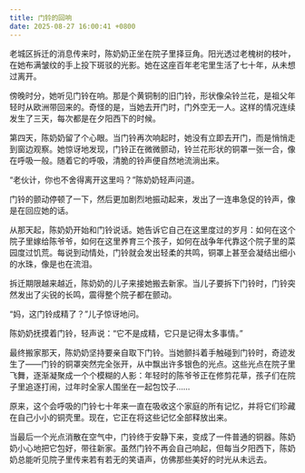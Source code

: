 ```yaml
---
title: 门铃的回响
date: 2025-08-27 16:00:41 +0800
---
```


老城区拆迁的消息传来时，陈奶奶正坐在院子里择豆角。阳光透过老槐树的枝叶，在她布满皱纹的手上投下斑驳的光影。她在这座百年老宅里生活了七十年，从未想过离开。

傍晚时分，她听见门铃在响。那是个黄铜制的旧门铃，形状像朵铃兰花，是祖父年轻时从欧洲带回来的。奇怪的是，当她去开门时，门外空无一人。这样的情况连续发生了三天，每次都是在夕阳西下的时候。

第四天，陈奶奶留了个心眼。当门铃再次响起时，她没有立即去开门，而是悄悄走到窗边观察。她惊讶地发现，门铃正在微微颤动，铃兰花形状的铜罩一张一合，像在呼吸一般。随着它的呼吸，清脆的铃声便自然地流淌出来。

“老伙计，你也不舍得离开这里吗？”陈奶奶轻声问道。

门铃的颤动停顿了一下，然后更加剧烈地振动起来，发出了一连串急促的铃声，像是在回应她的话。

从那天起，陈奶奶开始和门铃说话。她告诉它自己在这里度过的岁月：如何在这个院子里嫁给陈爷爷，如何在这里养育三个孩子，如何在战争年代靠这个院子里的菜园度过饥荒。每说到动情处，门铃就会发出轻柔的共鸣，铜罩上甚至会凝结出细小的水珠，像是也在流泪。

拆迁期限越来越近，陈奶奶的儿子来接她搬去新家。当儿子要拆下门铃时，门铃突然发出了尖锐的长鸣，震得整个院子都在颤动。

“妈，这门铃成精了？”儿子惊讶地问。

陈奶奶抚摸着门铃，轻声说：“它不是成精，它只是记得太多事情。”

最终搬家那天，陈奶奶坚持要亲自取下门铃。当她颤抖着手触碰到门铃时，奇迹发生了——门铃的铜罩突然完全张开，从中飘出许多银色的光点。这些光点在院子里飞舞，逐渐凝聚成一个个模糊的人影：年轻时的陈爷爷正在修剪花草，孩子们在院子里追逐打闹，过年时全家人围坐在一起包饺子……

原来，这个会呼吸的门铃七十年来一直在吸收这个家庭的所有记忆，并将它们珍藏在自己小小的铜壳里。现在，它正在将这些记忆全部释放出来。

当最后一个光点消散在空气中，门铃终于安静下来，变成了一件普通的铜器。陈奶奶小心地把它包好，带往新家。虽然门铃不再会自己响起，但每当夕阳西下，陈奶奶总能听见院子里传来若有若无的笑语声，仿佛那些美好的时光从未远去。
